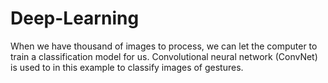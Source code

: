 # Deep-Learning

When we have thousand of images to process, we can let the computer to train a classification model for us. Convolutional neural network (ConvNet) is used to in this example to classify images of gestures.

